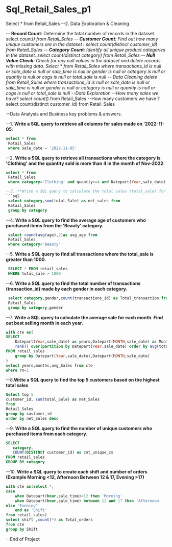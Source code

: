 # Sql_Retail_Sales_p1
Select * from Retail_Sales
--2. Data Exploration & Cleaning

-- **Record Count**: Determine the total number of records in the dataset.
     select count(*) from Retail_Sales
-- **Customer Count**: Find out how many unique customers are in the dataset
.    select count(distinct customer_id) from Retail_Sales
-- **Category Count**: Identify all unique product categories in the dataset.
     select count(distinct category) from Retail_Sales
-- **Null Value Check**: Check for any null values in the dataset and delete records with missing data.
     Select * from Retail_Sales
	 where 
	 transactions_id is null
	 or
	 sale_date is null
	 or
	 sale_time is null
	 or
	 gender is null 
	 or
	 category is null
	 or
	 quantiy is null 
	 or
	 cogs is null
	 or
	 total_sale is null 
-- Data Cleaning
delete from Retail_Sales
where
 transactions_id is null
	 or
	 sale_date is null
	 or
	 sale_time is null
	 or
	 gender is null 
	 or
	 category is null
	 or
	 quantiy is null 
	 or
	 cogs is null
	 or
	 total_sale is null 
--Data Exploration
--How many sales we have?
select count(*) from Retail_Sales
--How many customers we have ?
 select count(distinct customer_id) from Retail_Sales

 --Data Analysis and Business key problems & answers.


 --1. **Write a SQL query to retrieve all columns for sales made on '2022-11-05**:
 ```sql
 select * from 
  Retail_Sales
  where sale_date = '2022-11-05'
```
--2. **Write a SQL query to retrieve all transactions where the category is 'Clothing' and the quantity sold is more than 4 in the month of Nov-2022**:

 ```sql
 select * from 
  Retail_Sales
  where category='Clothing' and quantiy>=4 and Datepart(Year,sale_date) = 2022 and Datepart(MONTH,sale_date)=11

--3. **Write a SQL query to calculate the total sales (total_sale) for each category.**
 ```sql
  select category,sum(total_Sale) as net_sales from 
  Retail_Sales
  group by category
```
--4. **Write a SQL query to find the average age of customers who purchased items from the 'Beauty' category.**
 ```sql
  select round(avg(age),2)as avg_age from 
  Retail_Sales
  where category='Beauty'
  ```
--5. **Write a SQL query to find all transactions where the total_sale is greater than 1000.**
 ```sql
  SELECT * FROM retail_sales
  WHERE total_sale > 1000
  ```
--6. **Write a SQL query to find the total number of transactions (transaction_id) made by each gender in each category.**
 ```sql
  select category,gender,count(transactions_id) as Total_transaction from 
  Retail_Sales
  group by category,gender
  ```
--7. **Write a SQL query to calculate the average sale for each month. Find out best selling month in each year.**
 ```sql
 with cte as(
 SELECT 
     Datepart(Year,sale_date) as years,Datepart(MONTH,sale_date) as Months,avg(total_Sale) as avg_Sales,
     rank() over(partition by Datepart(Year,sale_date) order by avg(total_Sale) asc ) rn
 FROM retail_sales
     group by Datepart(Year,sale_date),Datepart(MONTH,sale_date)
 )
 select years,months,avg_Sales from cte
 where rn=1
  ```
--8.**Write a SQL query to find the top 5 customers based on the highest total sales**
 ```sql
 Select top 5
 customer_id, sum(total_Sale) as net_Sales
 from
 Retail_Sales
 group by customer_id
 order by net_Sales desc
  ```
 --9. **Write a SQL query to find the number of unique customers who purchased items from each category.**
 ```sql
SELECT 
    category,    
    COUNT(DISTINCT customer_id) as cnt_unique_cs
FROM retail_sales
GROUP BY category
  ```
--10. **Write a SQL query to create each shift and number of orders (Example Morning <12, Afternoon Between 12 & 17, Evening >17)**
 ```sql
with cte as(select *,
 case 
     when Datepart(hour,sale_time)<12 then 'Morning'
     when Datepart(hour,sale_time) between 12 and 17 then 'Afternoon'
 else 'Evening'
     end as 'Shift'
from retail_sales)
select shift ,count(*) as Total_orders
from cte
group by Shift
  ```
--End of Project


